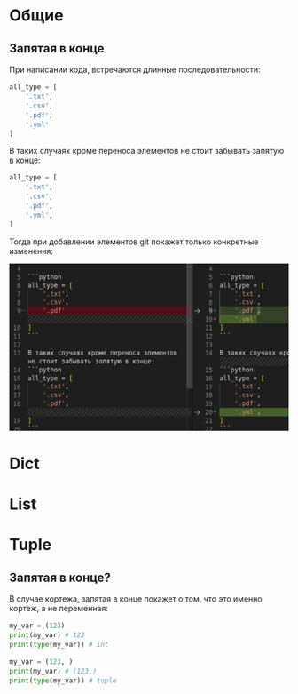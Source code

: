 # Общие
## Запятая в конце
При написании кода, встречаются длинные последовательности:

```python
all_type = [
    '.txt',
    '.csv',
    '.pdf',
    '.yml'
]
```

В таких случаях кроме переноса элементов не стоит забывать запятую в конце:
```python
all_type = [
    '.txt',
    '.csv',
    '.pdf',
    '.yml',
]
```
Тогда при добавлении элементов git покажет только конкретные изменения:

![](img/List_GIT.png)


# Dict

# List

# Tuple
## Запятая в конце?
В случае кортежа, запятая в конце покажет о том, что это именно кортеж, а не переменная:

```python
my_var = (123)
print(my_var) # 123 
print(type(my_var)) # int
```

```python
my_var = (123, )
print(my_var) # (123,) 
print(type(my_var)) # tuple
```